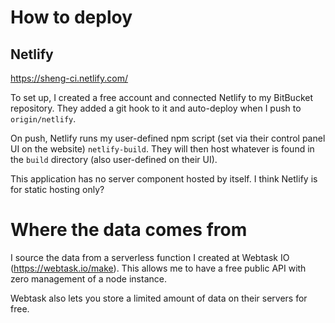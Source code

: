 # How to deploy

## Netlify

https://sheng-ci.netlify.com/

To set up, I created a free account and connected Netlify to my BitBucket repository. They added a git hook to it and auto-deploy when I push to `origin/netlify`.

On push, Netlify runs my user-defined npm script (set via their control panel UI on the website) `netlify-build`. They will then host whatever is found in the `build` directory (also user-defined on their UI).

This application has no server component hosted by itself. I think Netlify is for static hosting only? 


# Where the data comes from

I source the data from a serverless function I created at Webtask IO (https://webtask.io/make). This allows me to have a free public API with zero management of a node instance.

Webtask also lets you store a limited amount of data on their servers for free.

